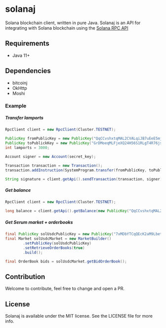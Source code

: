 # solanaj

Solana blockchain client, written in pure Java.
Solanaj is an API for integrating with Solana blockchain using the [Solana RPC API](https://docs.solana.com/apps/jsonrpc-api)

## Requirements
- Java 11+

## Dependencies
- bitcoinj
- OkHttp
- Moshi

### Example

##### Transfer lamports

```java
RpcClient client = new RpcClient(Cluster.TESTNET);

PublicKey fromPublicKey = new PublicKey("QqCCvshxtqMAL2CVALqiJB7uEeE5mjSPsseQdDzsRUo");
PublicKey toPublickKey = new PublicKey("GrDMoeqMLFjeXQ24H56S1RLgT4R76jsuWCd6SvXyGPQ5");
int lamports = 3000;

Account signer = new Account(secret_key);

Transaction transaction = new Transaction();
transaction.addInstruction(SystemProgram.transfer(fromPublicKey, toPublickKey, lamports));

String signature = client.getApi().sendTransaction(transaction, signer);
```

##### Get balance

```java
RpcClient client = new RpcClient(Cluster.TESTNET);

long balance = client.getApi().getBalance(new PublicKey("QqCCvshxtqMAL2CVALqiJB7uEeE5mjSPsseQdDzsRUo"));
```

##### Get Serum market + orderbooks
```java
final PublicKey solUsdcPublicKey = new PublicKey("7xMDbYTCqQEcK2aM9LbetGtNFJpzKdfXzLL5juaLh4GJ");
final Market solUsdcMarket = new MarketBuilder()
        .setPublicKey(solUsdcPublicKey)
        .setRetrieveOrderBooks(true)
        .build();

final OrderBook bids = solUsdcMarket.getBidOrderBook();
```

## Contribution

Welcome to contribute, feel free to change and open a PR.


## License

Solanaj is available under the MIT license. See the LICENSE file for more info.
